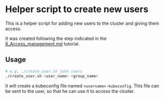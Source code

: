 # Helper script to create new users

This is a helper script for adding new users to the cluster and giving them access.

It was created following the step indicated in the
[6_Access_management.md](tutorials/local-deployment/6_Access_management.md) tutorial.

## Usage

```bash
# e.g. ./create_user.sh john users
./create_user.sh <user_name> <group_name>
```

It will create a kubeconfig file named `<username>-kubeconfig`. This file can be sent to the user, so that he can use it to access the cluster.